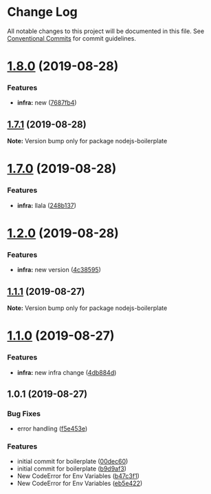 # Change Log

All notable changes to this project will be documented in this file.
See [Conventional Commits](https://conventionalcommits.org) for commit guidelines.

# [1.8.0](https://github.com/mtsmachado8/nodejsBoilerplate/compare/v1.7.1...v1.8.0) (2019-08-28)


### Features

* **infra:** new ([7687fb4](https://github.com/mtsmachado8/nodejsBoilerplate/commit/7687fb4))





## [1.7.1](https://github.com/mtsmachado8/nodejsBoilerplate/compare/v1.7.0...v1.7.1) (2019-08-28)

**Note:** Version bump only for package nodejs-boilerplate





# [1.7.0](https://github.com/mtsmachado8/nodejsBoilerplate/compare/v1.6.1...v1.7.0) (2019-08-28)


### Features

* **infra:** llala ([248b137](https://github.com/mtsmachado8/nodejsBoilerplate/commit/248b137))





# [1.2.0](https://github.com/mtsmachado8/nodejsBoilerplate/compare/v1.1.7...v1.2.0) (2019-08-28)


### Features

* **infra:** new version ([4c38595](https://github.com/mtsmachado8/nodejsBoilerplate/commit/4c38595))





## [1.1.1](https://github.com/mtsmachado8/nodejsBoilerplate/compare/v1.1.0...v1.1.1) (2019-08-27)

**Note:** Version bump only for package nodejs-boilerplate





# [1.1.0](https://github.com/mtsmachado8/nodejsBoilerplate/compare/v1.0.1...v1.1.0) (2019-08-27)


### Features

* **infra:** new infra change ([4db884d](https://github.com/mtsmachado8/nodejsBoilerplate/commit/4db884d))





## 1.0.1 (2019-08-27)


### Bug Fixes

* error handling ([f5e453e](https://github.com/mtsmachado8/nodejsBoilerplate/commit/f5e453e))


### Features

* initial commit for boilerplate ([00dec60](https://github.com/mtsmachado8/nodejsBoilerplate/commit/00dec60))
* initial commit for boilerplate ([b9d9af3](https://github.com/mtsmachado8/nodejsBoilerplate/commit/b9d9af3))
* New CodeError for Env Variables ([b47c3f1](https://github.com/mtsmachado8/nodejsBoilerplate/commit/b47c3f1))
* New CodeError for Env Variables ([eb5e422](https://github.com/mtsmachado8/nodejsBoilerplate/commit/eb5e422))
